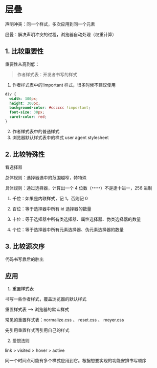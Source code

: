 # 层叠

声明冲突：同一个样式，多次应用到同一个元素

层叠：解决声明冲突的过程，浏览器自动处理（权重计算）

## 1. 比较重要性

重要性从高到低：

> 作者样式表：开发者书写的样式

1. 作者样式表中的!important 样式，很多时候不建议使用

```css
div {
  width: 300px;
  height: 300px;
  background-color: #cccccc !important;
  font-size: 30px;
  caret-color: red;
}
```

2. 作者样式表中的普通样式
3. 浏览器默认样式表中的样式 user agent stylesheet

## 2. 比较特殊性

看选择器

总体规则：选择器选中的范围越窄，特特殊

具体规则：通过选择器，计算出一个 4 位数（`****`）不是逢十进一，256 进制

1. 千位：如果是内联样式，记 1，否则记 0

2. 百位：等于选择器中所有 id 选择器的数量

3. 十位：等于选择器中所有类选择器、属性选择器、伪类选择器的数量

4. 个位：等于选择器中所有元素选择器、伪元素选择器的数量

## 3. 比较源次序

代码书写靠后的胜出

## 应用

1. 重置样式表

书写一些作者样式，覆盖浏览器的默认样式

重置样式表 ——> 浏览器的默认样式

常见的重置样式表：normalize.css 、 reset.css 、 meyer.css

先引用重置样式再引用自己的样式

2. 爱恨法则

link > visited > hover > active

同一个时间点可能有多个样式应用到它。根据想要实现的功能安排书写顺序
